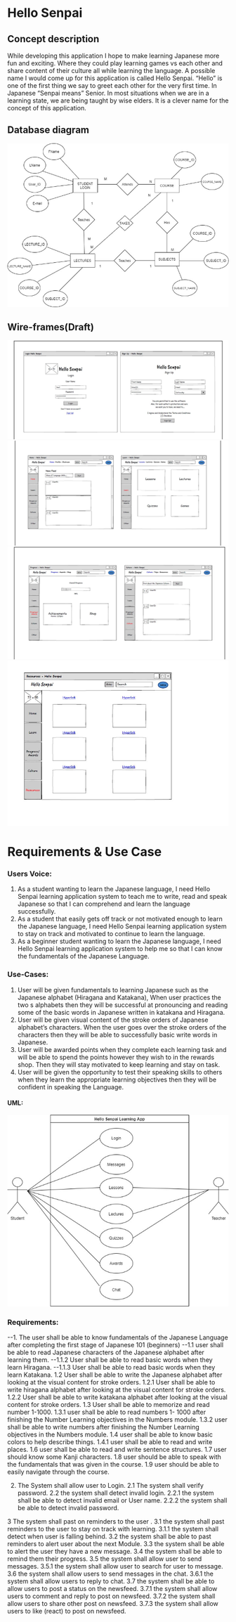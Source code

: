 # Hello Senpai

## Concept description
While developing this application I hope to make learning Japanese more fun and exciting. Where they could play learning games vs each other and share content of their culture all while learning the language. A possible name I would come up for this application is called Hello Senpai.  “Hello” is one of the first thing we say to greet each other for the very first time. In Japanese “Senpai means” Senior. In most situations when we are in a learning state, we are being taught by wise elders. It is a clever name for the concept of this application.
## Database diagram
![ERD](https://github.com/Jessikatos05/Hello-Senpai/blob/main/database/ERD.jpg)
## Wire-frames(Draft)
![Alt Text](https://github.com/Jessikatos05/Hello-Senpai/blob/main/design/wireframe1.JPG)
![Alt Text](https://github.com/Jessikatos05/Hello-Senpai/blob/main/design/wireframe2.JPG)
![Alt Text](https://github.com/Jessikatos05/Hello-Senpai/blob/main/design/wireframe3.JPG)
![Alt Text](https://github.com/Jessikatos05/Hello-Senpai/blob/main/design/wireframe4.JPG)

# Requirements & Use Case

### Users Voice:
1.	As a student wanting to learn the Japanese language, I need Hello Senpai learning application system to teach me to write, read and speak Japanese so that I can comprehend and learn the language successfully. 
2.	As a student that easily gets off track or not motivated enough to learn the Japanese language, I need Hello Senpai learning application system to stay on track and motivated to continue to learn the language.
3.	As a beginner student wanting to learn the Japanese language, I need Hello Senpai learning application system to help me so that I can know the fundamentals of the Japanese Language.
### Use-Cases:
1.	User will be given fundamentals to learning Japanese such as the Japanese alphabet (Hiragana and Katakana), When user practices the two s alphabets then they will be successful at pronouncing and reading some of the basic words in Japanese written in katakana and Hiragana.
2.	User will be given visual content of the stroke orders of Japanese alphabet’s characters. When the user goes over the stroke orders of the characters then they will be able to successfully basic write words in Japanese.
3.	User will be awarded points when they complete each learning task and will be able to spend the points however they wish to in the rewards shop. Then they will stay motivated to keep learning and stay on task.
4.	User will be given the opportunity to test their speaking skills to others when they learn the appropriate learning objectives then they will be confident in speaking the Language.
#### UML:
![Alt Text](https://github.com/Jessikatos05/Hello-Senpai/blob/main/HS_UML.jpg)

 
### Requirements:
--1. The user shall be able to know fundamentals of the Japanese Language after completing the first stage of Japanese 101 (beginners)
	--1.1 user shall be able to read Japanese characters of the Japanese alphabet after learning them.
		--1.1.2 User shall be able to read basic words when they learn Hiragana.
		--1.1.3 User shall be able to read basic words when they learn Katakana.
  1.2 User shall be able to write the Japanese alphabet after looking at the visual content for stroke orders.
    1.2.1 User shall be able to write hiragana alphabet after looking at the visual content for stroke orders.
    1.2.2 User shall be able to write katakana alphabet after looking at the visual content for stroke orders.
	1.3 User shall be able to memorize and read number 1-1000.
    1.3.1 user shall be able to read numbers 1- 1000 after finishing the Number Learning objectives in the Numbers module.
    1.3.2 user shall be able to write numbers after finishing the Number Learning objectives in the Numbers module.
	1.4 user shall be able to know basic colors to help describe things.
		1.4.1 user shall be able to read and write places.
	1.6 user shall be able to read and write sentence structures.
	1.7 user should know some Kanji characters.
	1.8 user should be able to speak with the fundamentals that was given in the course.
	1.9 user should be able to easily navigate through the course.

	
2. The System shall allow user to Login.
	2.1 The system shall verify password.
	2.2 the system shall detect invalid login.
		2.2.1 the system shall be able to detect invalid email or User name.
		2.2.2 the system shall be able to detect invalid password.
		
    
3 The system shall past on reminders to the user .
  3.1	the system shall past reminders to the user to stay on track with learning.
    3.1.1	the system shall detect when user is falling behind.
	3.2 the system shall be able to past reminders to alert user about the next Module.
	3.3 the system shall be able to alert the user they have a new message.
	3.4 the system shall be able to remind them their progress.
	3.5 the system shall allow user to send messages.
		3.5.1 the system shall allow user to search for user to message.
	3.6 the system shall allow users to send messages in the chat.
		3.6.1 the system shall allow users to reply to chat.
	3.7 the system shall be able to allow users to post a status on the newsfeed.
		3.7.1 the system shall allow users to comment and reply to post on newsfeed.
		3.7.2 the system shall allow users to share other post on newsfeed.
		3.7.3 the system shall allow users to like (react) to post on newsfeed.



